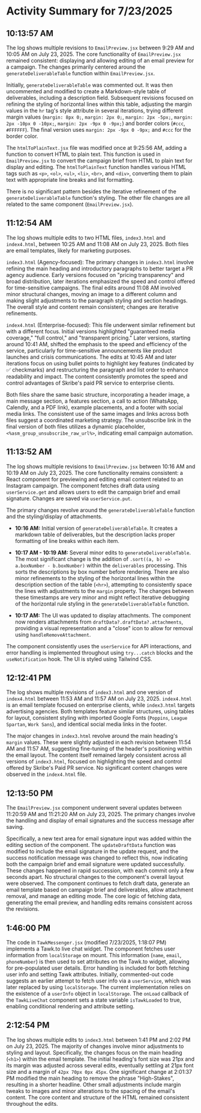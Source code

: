 # Activity Summary for 7/23/2025

## 10:13:57 AM
The log shows multiple revisions to `EmailPreview.jsx` between 9:29 AM and 10:05 AM on July 23, 2025.  The core functionality of `EmailPreview.jsx` remained consistent:  displaying and allowing editing of an email preview for a campaign.  The changes primarily centered around the `generateDeliverableTable` function within `EmailPreview.jsx`.

Initially, `generateDeliverableTable` was commented out. It was then uncommented and modified to create a Markdown-style table of deliverables, including a description field.  Subsequent revisions focused on refining the styling of horizontal lines within this table, adjusting the margin values in the `hr` tag's style attribute in several iterations,  trying different margin values (`margin: 8px 0;`, `margin: 2px 0;`, `margin: 2px -5px;`, `margin: 2px -10px 0 -10px;`, `margin: 2px -9px 0 -9px;`) and border colors (`#ccc`, `#FFFFFF`). The final version uses `margin: 2px -9px 0 -9px;` and `#ccc` for the border color.

The `htmlToPlainText.jsx` file was modified once at 9:25:56 AM, adding a function to convert HTML to plain text. This function is used in `EmailPreview.jsx` to convert the campaign brief from HTML to plain text for display and editing.  The `htmlToPlainText` function handles various HTML tags such as `<p>`, `<ol>`, `<ul>`, `<li>`, `<br>`, and `<div>`, converting them to plain text with appropriate line breaks and list formatting.

There is no significant pattern besides the iterative refinement of the `generateDeliverableTable` function's styling. The other file changes are all related to the same component (`EmailPreview.jsx`).


## 11:12:54 AM
The log shows multiple edits to two HTML files, `index3.html` and `index4.html`, between 10:25 AM and 11:08 AM on July 23, 2025.  Both files are email templates, likely for marketing purposes.

`index3.html` (Agency-focused):  The primary changes in `index3.html` involve refining the main heading and introductory paragraphs to better target a PR agency audience.  Early versions focused on "pricing transparency" and broad distribution, later iterations emphasized the speed and control offered for time-sensitive campaigns.  The final edits around 11:08 AM involved minor structural changes, moving an image to a different column and making slight adjustments to the paragraph styling and section headings.  The overall style and content remain consistent; changes are iterative refinements.

`index4.html` (Enterprise-focused): This file underwent similar refinement but with a different focus. Initial versions highlighted "guaranteed media coverage," "full control," and "transparent pricing."  Later versions, starting around 10:41 AM, shifted the emphasis to the speed and efficiency of the service, particularly for time-sensitive announcements like product launches and crisis communications. The edits at 10:45 AM and later iterations focus on using bullet points to highlight key features (indicated by ✅ checkmarks) and restructuring the paragraph and list order to enhance readability and impact.  The content consistently promotes the speed and control advantages of Skribe's paid PR service to enterprise clients.

Both files share the same basic structure, incorporating a header image, a main message section, a features section, a call to action (WhatsApp, Calendly, and a PDF link), example placements, and a footer with social media links. The consistent use of the same images and links across both files suggest a coordinated marketing strategy.  The unsubscribe link in the final version of both files utilizes a dynamic placeholder, `<%asm_group_unsubscribe_raw_url%>`, indicating email campaign automation.


## 11:13:52 AM
The log shows multiple revisions to `EmailPreview.jsx` between 10:16 AM and 10:19 AM on July 23, 2025.  The core functionality remains consistent:  a React component for previewing and editing email content related to an Instagram campaign.  The component fetches draft data using `userService.get` and allows users to edit the campaign brief and email signature.  Changes are saved via `userService.put`.


The primary changes revolve around the `generateDeliverableTable` function and the styling/display of attachments.

* **10:16 AM:** Initial version of `generateDeliverableTable`.  It creates a markdown table of deliverables, but the description lacks proper formatting of line breaks within each item.

* **10:17 AM - 10:19 AM:** Several minor edits to `generateDeliverableTable`.  The most significant change is the addition of `.sort((a, b) => a.boxNumber - b.boxNumber)` within the `deliverables` processing. This sorts the descriptions by box number before rendering.  There are also minor refinements to the styling of the horizontal lines within the description section of the table (`<hr>`), attempting to consistently space the lines with adjustments to the `margin` property.  The changes between these timestamps are very minor and might reflect iterative debugging of the horizontal rule styling in the `generateDeliverableTable` function.

* **10:17 AM:**  The UI was updated to display attachments.  The component now renders attachments from `draftData?.draftData?.attachments`, providing a visual representation and a "close" icon to allow for removal using `handleRemoveAttachment`.

The component consistently uses the `userService` for API interactions, and error handling is implemented throughout using `try...catch` blocks and the `useNotification` hook.  The UI is styled using Tailwind CSS.


## 12:12:41 PM
The log shows multiple revisions of `index3.html` and one version of `index4.html` between 11:53 AM and 11:57 AM on July 23, 2025.  `index4.html` is an email template focused on enterprise clients, while `index3.html` targets advertising agencies.  Both templates feature similar structures, using tables for layout,  consistent styling with imported Google Fonts (`Poppins`, `League Spartan`, `Work Sans`), and identical social media links in the footer.

The major changes in `index3.html` revolve around the main heading's `margin` values.  These were slightly adjusted in each revision between 11:54 AM and 11:57 AM, suggesting fine-tuning of the header's positioning within the email layout.  The content itself remained largely consistent across all versions of `index3.html`, focused on highlighting the speed and control offered by Skribe's Paid PR service.  No significant content changes were observed in the `index4.html` file.


## 12:13:50 PM
The `EmailPreview.jsx` component underwent several updates between 11:20:59 AM and 11:21:20 AM on July 23, 2025.  The primary changes involve the handling and display of email signatures and the success message after saving.

Specifically,  a new text area for email signature input was added within the editing section of the component.  The `updateDraftData` function was modified to include the email signature in the update request, and the success notification message was changed to reflect this, now indicating both the campaign brief and email signature were updated successfully.  These changes happened in rapid succession, with each commit only a few seconds apart.  No structural changes to the component's overall layout were observed. The component continues to fetch draft data, generate an email template based on campaign brief and deliverables, allow attachment removal, and manage an editing mode.  The core logic of fetching data, generating the email preview, and handling edits remains consistent across the revisions.


## 1:46:00 PM
The code in `TawkMessenger.jsx` (modified 7/23/2025, 1:18:07 PM) implements a Tawk.to live chat widget.  The component fetches user information from `localStorage` on mount. This information (`name`, `email`, `phoneNumber`) is then used to set attributes on the Tawk.to widget, allowing for pre-populated user details.  Error handling is included for both fetching user info and setting Tawk attributes.  Initially, commented-out code suggests an earlier attempt to fetch user info via a `userService`, which was later replaced by using `localStorage`. The current implementation relies on the existence of a `userInfo` object in `localStorage`.  The `onLoad` callback of the `TawkLiveChat` component sets a state variable `isTawkLoaded` to true, enabling conditional rendering and attribute setting.


## 2:12:54 PM
The log shows multiple edits to `index3.html` between 1:41 PM and 2:02 PM on July 23, 2025.  The majority of changes involve minor adjustments to styling and layout.  Specifically, the changes focus on the main heading (`<h1>`) within the email template.  The initial heading's font size was 21px and its margin was adjusted across several edits, eventually settling at 21px font size and a margin of `42px 70px 0px 45px`. One significant change at 2:01:37 PM modified the main heading to remove the phrase "High-Stakes", resulting in a shorter headline.  Other small adjustments include margin tweaks to images and minor alterations to the spacing of the email's content.  The core content and structure of the HTML remained consistent throughout the edits.
